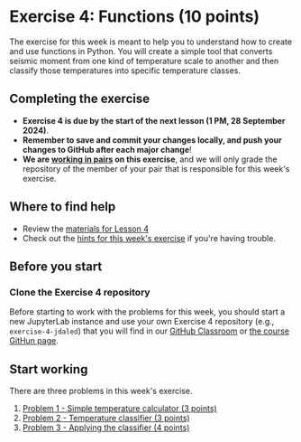 # Exercise 4: Functions (10 points)

The exercise for this week is meant to help you to understand how to create and use functions in Python.
You will create a simple tool that converts seismic moment from one kind of temperature scale to another and then classify those temperatures into specific temperature classes.

## Completing the exercise

- **Exercise 4 is due by the start of the next lesson (1 PM, 28 September 2024)**.
- **Remember to save and commit your changes locally, and push your changes to GitHub after each major change**!
- **We are [working in pairs](https://geo-python-upd.readthedocs.io/en/latest/lessons/L2/why-pairs.html) on this exercise**, and we will only grade the repository of the member of your pair that is responsible for this week's exercise.

## Where to find help

- Review the [materials for Lesson 4](https://geo-python-upd.readthedocs.io/en/latest/lessons/L4/overview.html)
- Check out the [hints for this week's exercise](https://geo-python-upd.readthedocs.io/en/latest/lessons/L4/exercise-4.html#exercise-4-hints) if you're having trouble.

## Before you start

### Clone the Exercise 4 repository

Before starting to work with the problems for this week, you should start a new JupyterLab instance and use your own Exercise 4 repository (e.g., `exercise-4-jdaled`) that you will find in our [GitHub Classroom](https://classroom.github.com/classrooms/159227865-nigs-geol-297-gda) or [the course GitHun page](https://github.com/NIGS-GeoPython-2024/).


## Start working

There are three problems in this week's exercise.

1. [Problem 1 - Simple temperature calculator (3 points)](Exercise-4-problem-1.ipynb)
2. [Problem 2 - Temperature classifier (3 points)](Exercise-4-problem-2.ipynb)
3. [Problem 3 - Applying the classifier (4 points)](Exercise-4-problem-3.ipynb)
